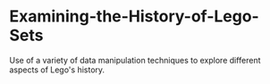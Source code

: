 # Examining-the-History-of-Lego-Sets
Use of a variety of data manipulation techniques to explore different aspects of Lego's history.
